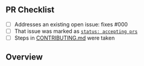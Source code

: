 <!-- 👋 Hi, thanks for sending a PR to populate-all-contributors-for-repository! 💖.
Please fill out all fields below and make sure each item is true and [x] checked.
Otherwise we may not be able to review your PR. -->

## PR Checklist

- [ ] Addresses an existing open issue: fixes #000
- [ ] That issue was marked as [`status: accepting prs`](https://github.com/JoshuaKGoldberg/populate-all-contributors-for-repository/issues?q=is%3Aopen+is%3Aissue+label%3A%22status%3A+accepting+prs%22)
- [ ] Steps in [CONTRIBUTING.md](https://github.com/JoshuaKGoldberg/populate-all-contributors-for-repository/blob/main/.github/CONTRIBUTING.md) were taken

## Overview

<!-- Description of what is changed and how the code change does that. -->
